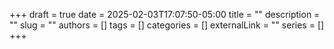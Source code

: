 +++ 
draft = true
date = 2025-02-03T17:07:50-05:00
title = ""
description = ""
slug = ""
authors = []
tags = []
categories = []
externalLink = ""
series = []
+++
